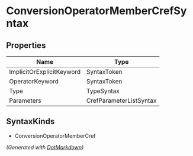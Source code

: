 # ConversionOperatorMemberCrefSyntax

## Properties

| Name                      | Type                    |
| ------------------------- | ----------------------- |
| ImplicitOrExplicitKeyword | SyntaxToken             |
| OperatorKeyword           | SyntaxToken             |
| Type                      | TypeSyntax              |
| Parameters                | CrefParameterListSyntax |

## SyntaxKinds

* ConversionOperatorMemberCref

*\(Generated with [DotMarkdown](http://github.com/JosefPihrt/DotMarkdown)\)*